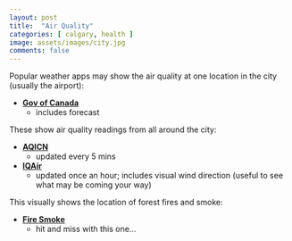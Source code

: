 ```yaml
---
layout: post
title:  "Air Quality"
categories: [ calgary, health ]
image: assets/images/city.jpg
comments: false
---
```


Popular weather apps may show the air quality at one location in the city (usually the airport):

+ **[Gov of Canada](https://weather.gc.ca/airquality/pages/abaq-002_e.html/)**
    + includes forecast


These show air quality readings from all around the city:

+   **[AQICN](https://aqicn.org/city/canada/alberta/calgary-central-2/)**
    +  updated every 5 mins
+   **[IQAir](https://www.iqair.com/ca/)**
    +  updated once an hour; includes visual wind direction (useful to see what may be coming your way)


This visually shows the location of forest fires and smoke:

+ **[Fire Smoke](https://firesmoke.ca/forecasts/current/)**
    - hit and miss with this one...
